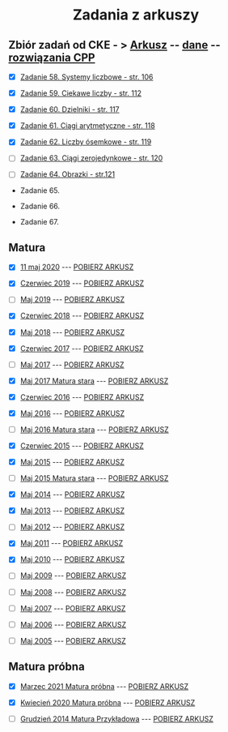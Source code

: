 <h1 align="center"> Zadania z arkuszy </h1>

## Zbiór zadań od CKE - > <a href="https://cke.gov.pl/images/_EGZAMIN_MATURALNY_OD_2015/Materialy/Zbiory_zadan/Matura_Zbi%C3%B3r_zada%C5%84_Informatyka.pdf">Arkusz</a> -- <a href="https://cke.gov.pl/images/_EGZAMIN_MATURALNY_OD_2015/Materialy/Zbiory_zadan/inf-pr-dane.zip">dane</a> -- <a href="https://cke.gov.pl/images/_EGZAMIN_MATURALNY_OD_2015/Materialy/Zbiory_zadan/inf-pr-rozwiazania.zip">rozwiązania CPP</a>

- [x] [Zadanie 58. Systemy liczbowe - str. 106](https://github.com/wernexnrs123/MATURA-INFORMATYKA/blob/master/dzialy/zadania_zbior/58.md)

- [x] [Zadanie 59. Ciekawe liczby - str. 112](https://github.com/wernexnrs123/MATURA-INFORMATYKA/blob/master/dzialy/zadania_zbior/59.md)

- [x] [Zadanie 60. Dzielniki  - str. 117](https://github.com/wernexnrs123/MATURA-INFORMATYKA/blob/master/dzialy/zadania_zbior/60.md)

- [x] [Zadanie 61. Ciągi arytmetyczne - str. 118](https://github.com/wernexnrs123/MATURA-INFORMATYKA/blob/master/dzialy/zadania_zbior/61.md)

- [x] [Zadanie 62. Liczby ósemkowe - str. 119](https://github.com/wernexnrs123/MATURA-INFORMATYKA/blob/master/dzialy/zadania_zbior/62.md)

- [ ] [Zadanie 63. Ciągi zerojedynkowe - str. 120](https://github.com/wernexnrs123/MATURA-INFORMATYKA/blob/master/dzialy/zadania_zbior/63.md)

- [ ] [Zadanie 64. Obrazki - str.121](https://github.com/wernexnrs123/MATURA-INFORMATYKA/blob/master/dzialy/zadania_zbior/64.md)

- Zadanie 65.

- Zadanie 66.

- Zadanie 67.

## Matura

- [x] [11 maj 2020](https://github.com/wernexnrs123/MATURA-INFORMATYKA/blob/master/dzialy/zadania_arkusze/2020_maj.md) --- [POBIERZ ARKUSZ](https://arkusze.pl/matura-informatyka-2020-czerwiec-poziom-rozszerzony/)

- [x] [Czerwiec 2019](https://github.com/wernexnrs123/MATURA-INFORMATYKA/blob/master/dzialy/zadania_arkusze/2019_czerwiec.md) --- [POBIERZ ARKUSZ](https://arkusze.pl/matura-informatyka-2019-czerwiec-poziom-rozszerzony/)

- [ ] [Maj 2019](https://github.com/wernexnrs123/MATURA-INFORMATYKA/blob/master/dzialy/zadania_arkusze/2019_maj.md) --- [POBIERZ ARKUSZ](https://arkusze.pl/matura-informatyka-2019-maj-poziom-rozszerzony/)

- [x] [Czerwiec 2018](https://github.com/wernexnrs123/MATURA-INFORMATYKA/blob/master/dzialy/zadania_arkusze/2018_czerwiec.md) --- [POBIERZ ARKUSZ](https://arkusze.pl/matura-informatyka-2018-czerwiec-poziom-rozszerzony/)

- [x] [Maj 2018](https://github.com/wernexnrs123/MATURA-INFORMATYKA/blob/master/dzialy/zadania_arkusze/2018_maj.md) --- [POBIERZ ARKUSZ](https://arkusze.pl/matura-informatyka-2018-maj-poziom-rozszerzony/)

- [x] [Czerwiec 2017](https://github.com/wernexnrs123/MATURA-INFORMATYKA/blob/master/dzialy/zadania_arkusze/2017_czerwiec.md) --- [POBIERZ ARKUSZ](https://arkusze.pl/matura-informatyka-2017-czerwiec-poziom-rozszerzony/)

- [ ] [Maj 2017](https://github.com/wernexnrs123/MATURA-INFORMATYKA/blob/master/dzialy/zadania_arkusze/2017_maj.md) --- [POBIERZ ARKUSZ](https://arkusze.pl/matura-informatyka-2017-maj-poziom-rozszerzony/)

- [x] [Maj 2017 Matura stara](https://github.com/wernexnrs123/MATURA-INFORMATYKA/blob/master/dzialy/zadania_arkusze/2017_maj_stare.md) --- [POBIERZ ARKUSZ](https://arkusze.pl/matura-stara-informatyka-2017-maj-poziom-rozszerzony/)

- [x] [Czerwiec 2016](https://github.com/wernexnrs123/MATURA-INFORMATYKA/blob/master/dzialy/zadania_arkusze/2016_czerwiec.md) --- [POBIERZ ARKUSZ](https://arkusze.pl/matura-informatyka-2016-czerwiec-poziom-rozszerzony/)

- [x] [Maj 2016](https://github.com/wernexnrs123/MATURA-INFORMATYKA/blob/master/dzialy/zadania_arkusze/2016_maj.md) --- [POBIERZ ARKUSZ](https://arkusze.pl/matura-informatyka-2016-maj-poziom-rozszerzony/)

- [ ] [Maj 2016 Matura stara](https://github.com/wernexnrs123/MATURA-INFORMATYKA/blob/master/dzialy/zadania_arkusze/2016_maj_stare.md) --- [POBIERZ ARKUSZ](https://arkusze.pl/matura-stara-informatyka-2016-maj-poziom-rozszerzony/)

- [x] [Czerwiec 2015](https://github.com/wernexnrs123/MATURA-INFORMATYKA/blob/master/dzialy/zadania_arkusze/2015_czerwiec.md) --- [POBIERZ ARKUSZ](https://arkusze.pl/matura-informatyka-2015-czerwiec-poziom-rozszerzony/)

- [x] [Maj 2015](https://github.com/wernexnrs123/MATURA-INFORMATYKA/blob/master/dzialy/zadania_arkusze/2015_maj.md) --- [POBIERZ ARKUSZ](https://arkusze.pl/matura-informatyka-2015-maj-poziom-rozszerzony/)

- [ ] [Maj 2015 Matura stara](https://github.com/wernexnrs123/MATURA-INFORMATYKA/blob/master/dzialy/zadania_arkusze/2015_maj_stare.md) --- [POBIERZ ARKUSZ](https://arkusze.pl/matura-stara-informatyka-2015-maj-poziom-rozszerzony/)

- [x] [Maj 2014](https://github.com/wernexnrs123/MATURA-INFORMATYKA/blob/master/dzialy/zadania_arkusze/2014_maj.md) --- [POBIERZ ARKUSZ](https://arkusze.pl/matura-informatyka-2014-maj-poziom-rozszerzony/)

- [x] [Maj 2013](https://github.com/wernexnrs123/MATURA-INFORMATYKA/blob/master/dzialy/zadania_arkusze/2013_maj.md) --- [POBIERZ ARKUSZ](https://arkusze.pl/matura-informatyka-2013-maj-poziom-rozszerzony/)

- [ ] [Maj 2012](https://github.com/wernexnrs123/MATURA-INFORMATYKA/blob/master/dzialy/zadania_arkusze/2012_maj.md) --- [POBIERZ ARKUSZ](https://arkusze.pl/matura-informatyka-2012-maj-poziom-rozszerzony/)

- [x] [Maj 2011](https://github.com/wernexnrs123/MATURA-INFORMATYKA/blob/master/dzialy/zadania_arkusze/2011_maj.md) --- [POBIERZ ARKUSZ](https://arkusze.pl/matura-informatyka-2011-maj-poziom-rozszerzony/)

- [x] [Maj 2010](https://github.com/wernexnrs123/MATURA-INFORMATYKA/blob/master/dzialy/zadania_arkusze/2010_maj.md) --- [POBIERZ ARKUSZ](https://arkusze.pl/matura-informatyka-2010-maj-poziom-rozszerzony/)

- [ ] [Maj 2009](https://github.com/wernexnrs123/MATURA-INFORMATYKA/blob/master/dzialy/zadania_arkusze/2009_maj.md) --- [POBIERZ ARKUSZ](https://arkusze.pl/matura-informatyka-2009-maj-poziom-rozszerzony/)

- [ ] [Maj 2008](https://github.com/wernexnrs123/MATURA-INFORMATYKA/blob/master/dzialy/zadania_arkusze/2008_maj.md) --- [POBIERZ ARKUSZ](https://arkusze.pl/matura-informatyka-2008-maj-poziom-rozszerzony/)

- [ ] [Maj 2007](https://github.com/wernexnrs123/MATURA-INFORMATYKA/blob/master/dzialy/zadania_arkusze/2007_maj.md) --- [POBIERZ ARKUSZ](https://arkusze.pl/matura-informatyka-2007-maj-poziom-rozszerzony/)

- [ ] [Maj 2006](https://github.com/wernexnrs123/MATURA-INFORMATYKA/blob/master/dzialy/zadania_arkusze/2006_maj.md) --- [POBIERZ ARKUSZ](https://arkusze.pl/matura-informatyka-2006-maj-poziom-rozszerzony/)

- [ ] [Maj 2005](https://github.com/wernexnrs123/MATURA-INFORMATYKA/blob/master/dzialy/zadania_arkusze/2005_maj.md) --- [POBIERZ ARKUSZ](https://arkusze.pl/matura-informatyka-2005-maj-poziom-rozszerzony/)

## Matura próbna

- [x] [Marzec 2021 Matura próbna](https://github.com/wernexnrs123/MATURA-INFORMATYKA/blob/master/dzialy/zadania_arkusze/2021_marzec_pr.md) --- [POBIERZ ARKUSZ](https://drive.google.com/file/d/1jnVlDrMth5YTKPz8wW-gzq6kfwsJBkjL/view?usp=sharing)

- [x] [Kwiecień 2020 Matura próbna](https://github.com/wernexnrs123/MATURA-INFORMATYKA/blob/master/dzialy/zadania_arkusze/2020_kwiecien_pr.md) --- [POBIERZ ARKUSZ](https://arkusze.pl/matura-probna-informatyka-2020-kwiecien-poziom-rozszerzony/)

- [ ] [Grudzień 2014 Matura Przykładowa](https://github.com/wernexnrs123/MATURA-INFORMATYKA/blob/master/dzialy/zadania_arkusze/2014_grudzien_pr.md) --- [POBIERZ ARKUSZ](https://drive.google.com/file/d/1093cRHeTPFGILJO-iSE-Owjsd-bX10ij/view?usp=sharing)
